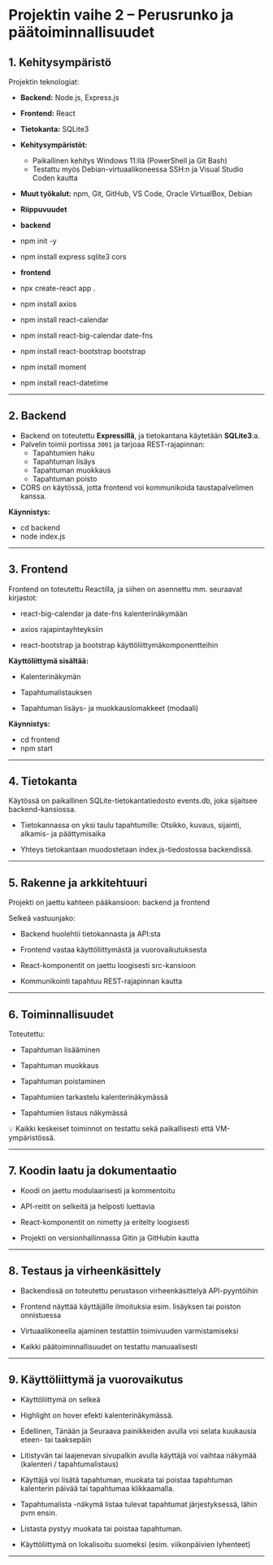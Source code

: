 # Projektin vaihe 2 – Perusrunko ja päätoiminnallisuudet

## 1. Kehitysympäristö

Projektin teknologiat:

- **Backend:** Node.js, Express.js
- **Frontend:** React 
- **Tietokanta:** SQLite3
- **Kehitysympäristöt:**
  - Paikallinen kehitys Windows 11:llä (PowerShell ja Git Bash)
  - Testattu myös Debian-virtuaalikoneessa SSH:n ja Visual Studio Coden kautta
- **Muut työkalut:** npm, Git, GitHub, VS Code, Oracle VirtualBox, Debian

- **Riippuvuudet** 

- **backend**
- npm init -y 
- npm install express sqlite3 cors

- **frontend**
- npx create-react app .
- npm install axios
- npm install react-calendar
- npm install react-big-calendar date-fns
- npm install react-bootstrap bootstrap
- npm install moment 
- npm install react-datetime

---

## 2. Backend

- Backend on toteutettu **Expressillä**, ja tietokantana käytetään **SQLite3**:a.
- Palvelin toimii portissa `3001` ja tarjoaa REST-rajapinnan:
  - Tapahtumien haku
  - Tapahtuman lisäys
  - Tapahtuman muokkaus
  - Tapahtuman poisto
- CORS on käytössä, jotta frontend voi kommunikoida taustapalvelimen kanssa.

**Käynnistys:**

- cd backend
- node index.js

---

## 3. Frontend
Frontend on toteutettu Reactilla, ja siihen on asennettu mm. seuraavat kirjastot:

- react-big-calendar ja date-fns kalenterinäkymään

- axios rajapintayhteyksiin

- react-bootstrap ja bootstrap käyttöliittymäkomponentteihin

**Käyttöliittymä sisältää:**

- Kalenterinäkymän

- Tapahtumalistauksen

- Tapahtuman lisäys- ja muokkauslomakkeet (modaali)

**Käynnistys:**

- cd frontend
- npm start

---

## 4. Tietokanta
Käytössä on paikallinen SQLite-tietokantatiedosto events.db, joka sijaitsee backend-kansiossa.

- Tietokannassa on yksi taulu tapahtumille: Otsikko, kuvaus, sijainti, alkamis- ja päättymisaika

- Yhteys tietokantaan muodostetaan index.js-tiedostossa backendissä.

---

## 5. Rakenne ja arkkitehtuuri
Projekti on jaettu kahteen pääkansioon: backend ja frontend

Selkeä vastuunjako:

- Backend huolehtii tietokannasta ja API:sta

- Frontend vastaa käyttöliittymästä ja vuorovaikutuksesta

- React-komponentit on jaettu loogisesti src-kansioon

- Kommunikointi tapahtuu REST-rajapinnan kautta

---

## 6. Toiminnallisuudet
Toteutettu:

- Tapahtuman lisääminen

- Tapahtuman muokkaus

- Tapahtuman poistaminen

- Tapahtumien tarkastelu kalenterinäkymässä

- Tapahtumien listaus näkymässä

💡 Kaikki keskeiset toiminnot on testattu sekä paikallisesti että VM-ympäristössä.

---

## 7. Koodin laatu ja dokumentaatio

- Koodi on jaettu modulaarisesti ja kommentoitu

- API-reitit on selkeitä ja helposti luettavia

- React-komponentit on nimetty ja eritelty loogisesti

- Projekti on versionhallinnassa Gitin ja GitHubin kautta

---

## 8. Testaus ja virheenkäsittely

- Backendissä on toteutettu perustason virheenkäsittelyä API-pyyntöihin

- Frontend näyttää käyttäjälle ilmoituksia esim. lisäyksen tai poiston onnistuessa

- Virtuaalikoneella ajaminen testattiin toimivuuden varmistamiseksi

- Kaikki päätoiminnallisuudet on testattu manuaalisesti

---

## 9. Käyttöliittymä ja vuorovaikutus
- Käyttöliittymä on selkeä 

- Highlight on hover efekti kalenterinäkymässä.

- Edellinen, Tänään ja Seuraava painikkeiden avulla voi selata kuukausia eteen- tai taaksepäin

- Litistyvän tai laajenevan sivupalkin avulla käyttäjä voi vaihtaa näkymää (kalenteri / tapahtumalistaus)

- Käyttäjä voi lisätä tapahtuman, muokata tai poistaa tapahtuman kalenterin päivää tai tapahtumaa klikkaamalla.

- Tapahtumalista -näkymä listaa tulevat tapahtumat järjestyksessä, lähin pvm ensin. 

- Listasta pystyy muokata tai poistaa tapahtuman. 

- Käyttöliittymä on lokalisoitu suomeksi (esim. viikonpäivien lyhenteet)

---